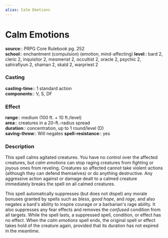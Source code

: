 ```yaml
---
alias: Calm Emotions
---
```


# Calm Emotions 

**source**:: PRPG Core Rulebook pg. 252  
**school**:: enchantment (compulsion) (emotion, mind-affecting)
**level**:: bard 2, cleric 2, inquisitor 2, mesmerist 2, occultist 2, oracle 2, psychic 2, sahirafiyun 2, shaman 2, skald 2, warpriest 2

### Casting 

**casting-time**:: 1 standard action  
**components**:: V, S, DF

### Effect 

**range**:: medium (100 ft. + 10 ft./level)  
**area**:: creatures in a 20-ft.-radius spread  
**duration**:: concentration, up to 1 round/level (D)  
**saving-throw**:: Will negates
**spell-resistance**:: yes

### Description 

This spell calms agitated creatures. You have no control over the affected creatures, but *calm emotions* can stop raging creatures from fighting or joyous ones from reveling. Creatures so affected cannot take violent actions (although they can defend themselves) or do anything destructive. Any aggressive action against or damage dealt to a calmed creature immediately breaks the spell on all calmed creatures.  
  
This spell automatically suppresses (but does not dispel) any morale bonuses granted by spells such as *bless*, *good hope*, and *rage*, and also negates a bard's ability to inspire courage or a barbarian's rage ability. It also suppresses any fear effects and removes the *confused* condition from all targets. While the spell lasts, a suppressed spell, condition, or effect has no effect. When the *calm emotions* spell ends, the original spell or effect takes hold of the creature again, provided that its duration has not expired in the meantime.

